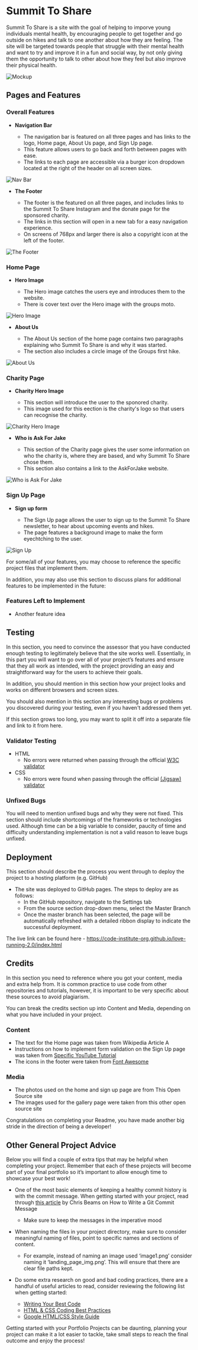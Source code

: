 # Summit To Share

Summit To Share is a site with the goal of helping to imporve young individuals mental health, by encouraging people to get together and go outside on hikes and talk to one another about how they are feeling. The site will be targeted towards people that struggle with their mental health and want to try and improve it in a fun and social way, by not only giving them the opportunity to talk to other about how they feel but also improve their physical health.

![Mockup](https://github.com/Willr-hawkins/summit-to-share/assets/148203271/29fba661-8c54-4a3a-a4d2-75f81c27623a)

## Pages and Features 

### Overall Features

- __Navigation Bar__

  - The navigation bar is featured on all three pages and has links to the logo, Home page, About Us page, and Sign Up page.
  - This feature allows users to go back and forth between pages with ease.
  - The links to each page are accessible via a burger icon dropdown located at the right of the header on all screen sizes.

![Nav Bar](https://github.com/Willr-hawkins/summit-to-share/assets/148203271/ce17d7ba-e6d6-40a1-afa6-d986010c9482)

- __The Footer__

  - The footer is the featured on all three pages, and includes links to the Summit To Share Instagram and the donate page for the sponsored charity.
  - The links in this section will open in a new tab for a easy navigation experience.
  - On screens of 768px and larger there is also a copyright icon at the left of the footer.

![The Footer](https://github.com/Willr-hawkins/summit-to-share/assets/148203271/3a604e4a-07f2-4a47-b076-a30aa902d932)

### Home Page

- __Hero Image__

  - The Hero image catches the users eye and introduces them to the website.
  - There is cover text over the Hero image with the groups moto.

![Hero Image](https://github.com/Willr-hawkins/summit-to-share/assets/148203271/00221197-48bf-4c80-9afa-c89c9d6374ea)

- __About Us__

  - The About Us section of the home page contains two paragraphs explaining who Summit To Share is and why it was started. 
  - The section also includes a circle image of the Groups first hike. 

![About Us](https://github.com/Willr-hawkins/summit-to-share/assets/148203271/75da95d1-d861-40a9-9f04-a1131b0cdb92)

### Charity Page

- __Charity Hero Image__

  - This section will introduce the user to the sponored charity.
  - This image used for this eection is the charity's logo so that users can recognise the charity.

![Charity Hero Image](https://github.com/Willr-hawkins/summit-to-share/assets/148203271/6f9d0f78-d471-43eb-a368-77403a83cc5f)

- __Who is Ask For Jake__ 

  - This section of the Charity page gives the user some information on who the charity is, where they are based, and why Summit To Share chose them. 
  - This section also contains a link to the AskForJake website.

![Who is Ask For Jake](https://github.com/Willr-hawkins/summit-to-share/assets/148203271/ccd1af72-e526-4f85-955b-c5ebd777c42d)

### Sign Up Page

- __Sign up form__

  - The Sign Up page allows the user to sign up to the Summit To Share newsletter, to hear about upcoming events and hikes.
  - The page features a background image to make the form eyechtching to the user.

![Sign Up](https://github.com/Willr-hawkins/summit-to-share/assets/148203271/11196fe0-0212-49df-b4d8-637fa3d0d262)

For some/all of your features, you may choose to reference the specific project files that implement them.

In addition, you may also use this section to discuss plans for additional features to be implemented in the future:

### Features Left to Implement

- Another feature idea

## Testing 

In this section, you need to convince the assessor that you have conducted enough testing to legitimately believe that the site works well. Essentially, in this part you will want to go over all of your project’s features and ensure that they all work as intended, with the project providing an easy and straightforward way for the users to achieve their goals.

In addition, you should mention in this section how your project looks and works on different browsers and screen sizes.

You should also mention in this section any interesting bugs or problems you discovered during your testing, even if you haven't addressed them yet.

If this section grows too long, you may want to split it off into a separate file and link to it from here.


### Validator Testing 

- HTML
  - No errors were returned when passing through the official [W3C validator](https://validator.w3.org/nu/?doc=https%3A%2F%2Fcode-institute-org.github.io%2Flove-running-2.0%2Findex.html)
- CSS
  - No errors were found when passing through the official [(Jigsaw) validator](https://jigsaw.w3.org/css-validator/validator?uri=https%3A%2F%2Fvalidator.w3.org%2Fnu%2F%3Fdoc%3Dhttps%253A%252F%252Fcode-institute-org.github.io%252Flove-running-2.0%252Findex.html&profile=css3svg&usermedium=all&warning=1&vextwarning=&lang=en#css)

### Unfixed Bugs

You will need to mention unfixed bugs and why they were not fixed. This section should include shortcomings of the frameworks or technologies used. Although time can be a big variable to consider, paucity of time and difficulty understanding implementation is not a valid reason to leave bugs unfixed. 

## Deployment

This section should describe the process you went through to deploy the project to a hosting platform (e.g. GitHub) 

- The site was deployed to GitHub pages. The steps to deploy are as follows: 
  - In the GitHub repository, navigate to the Settings tab 
  - From the source section drop-down menu, select the Master Branch
  - Once the master branch has been selected, the page will be automatically refreshed with a detailed ribbon display to indicate the successful deployment. 

The live link can be found here - https://code-institute-org.github.io/love-running-2.0/index.html 


## Credits 

In this section you need to reference where you got your content, media and extra help from. It is common practice to use code from other repositories and tutorials, however, it is important to be very specific about these sources to avoid plagiarism. 

You can break the credits section up into Content and Media, depending on what you have included in your project. 

### Content 

- The text for the Home page was taken from Wikipedia Article A
- Instructions on how to implement form validation on the Sign Up page was taken from [Specific YouTube Tutorial](https://www.youtube.com/)
- The icons in the footer were taken from [Font Awesome](https://fontawesome.com/)

### Media

- The photos used on the home and sign up page are from This Open Source site
- The images used for the gallery page were taken from this other open source site


Congratulations on completing your Readme, you have made another big stride in the direction of being a developer! 

## Other General Project Advice

Below you will find a couple of extra tips that may be helpful when completing your project. Remember that each of these projects will become part of your final portfolio so it’s important to allow enough time to showcase your best work! 

- One of the most basic elements of keeping a healthy commit history is with the commit message. When getting started with your project, read through [this article](https://chris.beams.io/posts/git-commit/) by Chris Beams on How to Write  a Git Commit Message 
  - Make sure to keep the messages in the imperative mood 

- When naming the files in your project directory, make sure to consider meaningful naming of files, point to specific names and sections of content.
  - For example, instead of naming an image used ‘image1.png’ consider naming it ‘landing_page_img.png’. This will ensure that there are clear file paths kept. 

- Do some extra research on good and bad coding practices, there are a handful of useful articles to read, consider reviewing the following list when getting started:
  - [Writing Your Best Code](https://learn.shayhowe.com/html-css/writing-your-best-code/)
  - [HTML & CSS Coding Best Practices](https://medium.com/@inceptiondj.info/html-css-coding-best-practice-fadb9870a00f)
  - [Google HTML/CSS Style Guide](https://google.github.io/styleguide/htmlcssguide.html#General)

Getting started with your Portfolio Projects can be daunting, planning your project can make it a lot easier to tackle, take small steps to reach the final outcome and enjoy the process! 
